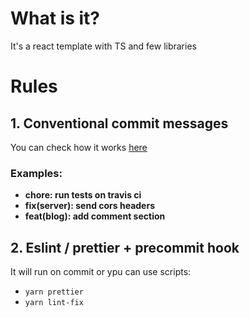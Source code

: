 # What is it?
It's a react template with TS and few libraries

# Rules

## 1. Conventional commit messages
You can check how it works [here](https://github.com/conventional-changelog/commitlint)

### Examples: 
- <b>chore: run tests on travis ci</b>
- <b>fix(server): send cors headers</b>
- <b>feat(blog): add comment section</b>

## 2. Eslint / prettier + precommit hook
It will run on commit or ypu can use scripts:
- `yarn prettier`
- `yarn lint-fix` 
